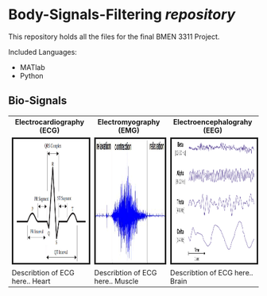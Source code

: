 # Body-Signals-Filtering *repository*
This repository holds all the files for the final BMEN 3311 Project.
</br>

Included Languages:
* MATlab
* Python

## Bio-Signals 
<table style = "width:100%" align="center">
  <th>Electrocardiography (ECG)</th>  
  <th>Electromyography (EMG)</th>
  <th>Electroencephalograhy (EEG)</th> 
  </tr><tr>
  <td><img src="BioSignals/ECG-signal.png" alt="" border="3" height="250" width="500" /></td>
  <td><img src="BioSignals/EMG-signal.png" alt="" border="3" height="250" width="500" /></td>
  <td><img src="BioSignals/EEG-signal.png" alt="" border="3" height="250" width="500" /></td>
  </tr>
  <td>Describtion of ECG here.. Heart </td>
  <td>Describtion of ECG here.. Muscle</td>
  <td>Describtion of ECG here.. Brain</td>
</table>

